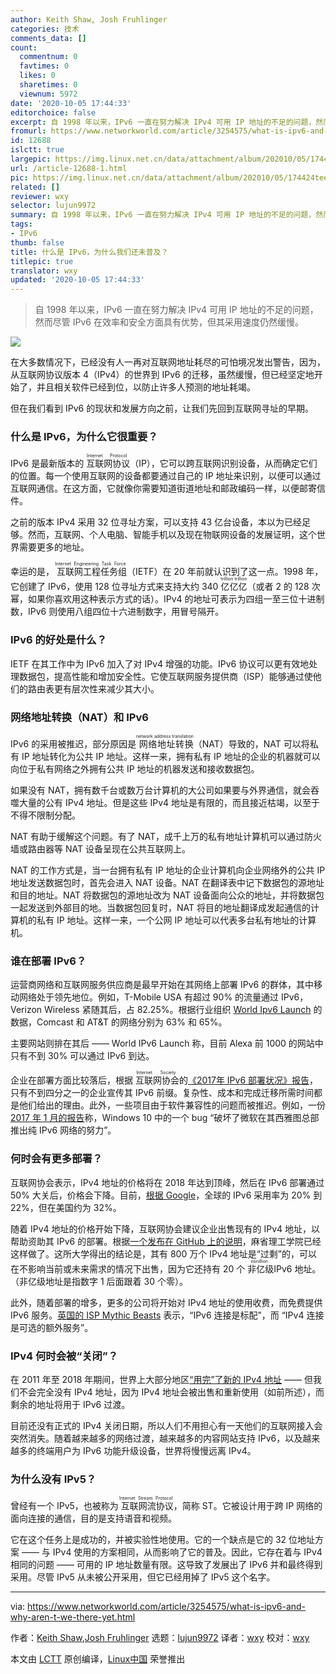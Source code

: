 ```yaml
---
author: Keith Shaw, Josh Fruhlinger
categories: 技术
comments_data: []
count:
  commentnum: 0
  favtimes: 0
  likes: 0
  sharetimes: 0
  viewnum: 5972
date: '2020-10-05 17:44:33'
editorchoice: false
excerpt: 自 1998 年以来，IPv6 一直在努力解决 IPv4 可用 IP 地址的不足的问题，然而尽管 IPv6 在效率和安全方面具有优势，但其采用速度仍然缓慢。
fromurl: https://www.networkworld.com/article/3254575/what-is-ipv6-and-why-aren-t-we-there-yet.html
id: 12688
islctt: true
largepic: https://img.linux.net.cn/data/attachment/album/202010/05/174424teevv5ep7ee8lslh.jpg
url: /article-12688-1.html
pic: https://img.linux.net.cn/data/attachment/album/202010/05/174424teevv5ep7ee8lslh.jpg.thumb.jpg
related: []
reviewer: wxy
selector: lujun9972
summary: 自 1998 年以来，IPv6 一直在努力解决 IPv4 可用 IP 地址的不足的问题，然而尽管 IPv6 在效率和安全方面具有优势，但其采用速度仍然缓慢。
tags:
- IPv6
thumb: false
title: 什么是 IPv6，为什么我们还未普及？
titlepic: true
translator: wxy
updated: '2020-10-05 17:44:33'
---
```



> 
> 自 1998 年以来，IPv6 一直在努力解决 IPv4 可用 IP 地址的不足的问题，然而尽管 IPv6 在效率和安全方面具有优势，但其采用速度仍然缓慢。
> 
> 
> 


![](/data/attachment/album/202010/05/174424teevv5ep7ee8lslh.jpg)


在大多数情况下，已经没有人一再对互联网地址耗尽的可怕境况发出警告，因为，从互联网协议版本 4（IPv4）的世界到 IPv6 的迁移，虽然缓慢，但已经坚定地开始了，并且相关软件已经到位，以防止许多人预测的地址耗竭。


但在我们看到 IPv6 的现状和发展方向之前，让我们先回到互联网寻址的早期。


### 什么是 IPv6，为什么它很重要？


IPv6 是最新版本的<ruby> 互联网协议 <rt>  Internet Protocol </rt></ruby>（IP），它可以跨互联网识别设备，从而确定它们的位置。每一个使用互联网的设备都要通过自己的 IP 地址来识别，以便可以通过互联网通信。在这方面，它就像你需要知道街道地址和邮政编码一样，以便邮寄信件。


之前的版本 IPv4 采用 32 位寻址方案，可以支持 43 亿台设备，本以为已经足够。然而，互联网、个人电脑、智能手机以及现在物联网设备的发展证明，这个世界需要更多的地址。


幸运的是，<ruby> 互联网工程任务组 <rt>  Internet Engineering Task Force </rt></ruby>（IETF）在 20 年前就认识到了这一点。1998 年，它创建了 IPv6，使用 128 位寻址方式来支持大约 340 <ruby> 亿亿亿 <rt>  trillion trillion </rt></ruby>（或者 2 的 128 次幂，如果你喜欢用这种表示方式的话）。IPv4 的地址可表示为四组一至三位十进制数，IPv6 则使用八组四位十六进制数字，用冒号隔开。


### IPv6 的好处是什么？


IETF 在其工作中为 IPv6 加入了对 IPv4 增强的功能。IPv6 协议可以更有效地处理数据包，提高性能和增加安全性。它使互联网服务提供商（ISP）能够通过使他们的路由表更有层次性来减少其大小。


### 网络地址转换（NAT）和 IPv6


IPv6 的采用被推迟，部分原因是<ruby> 网络地址转换 <rt>  network address translation </rt></ruby>（NAT）导致的，NAT 可以将私有 IP 地址转化为公共 IP 地址。这样一来，拥有私有 IP 地址的企业的机器就可以向位于私有网络之外拥有公共 IP 地址的机器发送和接收数据包。


如果没有 NAT，拥有数千台或数万台计算机的大公司如果要与外界通信，就会吞噬大量的公有 IPv4 地址。但是这些 IPv4 地址是有限的，而且接近枯竭，以至于不得不限制分配。


NAT 有助于缓解这个问题。有了 NAT，成千上万的私有地址计算机可以通过防火墙或路由器等 NAT 设备呈现在公共互联网上。


NAT 的工作方式是，当一台拥有私有 IP 地址的企业计算机向企业网络外的公共 IP 地址发送数据包时，首先会进入 NAT 设备。NAT 在翻译表中记下数据包的源地址和目的地址。NAT 将数据包的源地址改为 NAT 设备面向公众的地址，并将数据包一起发送到外部目的地。当数据包回复时，NAT 将目的地址翻译成发起通信的计算机的私有 IP 地址。这样一来，一个公网 IP 地址可以代表多台私有地址的计算机。


### 谁在部署 IPv6？


运营商网络和互联网服务供应商是最早开始在其网络上部署 IPv6 的群体，其中移动网络处于领先地位。例如，T-Mobile USA 有超过 90% 的流量通过 IPv6，Verizon Wireless 紧随其后，占 82.25%。根据行业组织 [World Ipv6 Launch](http://www.worldipv6launch.org/measurements/) 的数据，Comcast 和 AT&T 的网络分别为 63% 和 65%。


主要网站则排在其后 —— World IPv6 Launch 称，目前 Alexa 前 1000 的网站中只有不到 30% 可以通过 IPv6 到达。


企业在部署方面比较落后，根据<ruby> 互联网协会 <rt>  Internet Society </rt></ruby>的[《2017年 IPv6 部署状况》报告](https://www.internetsociety.org/resources/doc/2017/state-of-ipv6-deployment-2017/)，只有不到四分之一的企业宣传其 IPv6 前缀。复杂性、成本和完成迁移所需时间都是他们给出的理由。此外，一些项目由于软件兼容性的问题而被推迟。例如，一份 [2017 年 1 月的报告](https://www.theregister.co.uk/2017/01/19/windows_10_bug_undercuts_ipv6_rollout/https://www.theregister.co.uk/2017/01/19/windows_10_bug_undercuts_ipv6_rollout/)称，Windows 10 中的一个 bug “破坏了微软在其西雅图总部推出纯 IPv6 网络的努力”。


### 何时会有更多部署？


互联网协会表示，IPv4 地址的价格将在 2018 年达到顶峰，然后在 IPv6 部署通过 50% 大关后，价格会下降。目前，[根据 Google](https://www.google.com/intl/en/ipv6/statistics.html)，全球的 IPv6 采用率为 20% 到 22%，但在美国约为 32%。


随着 IPv4 地址的价格开始下降，互联网协会建议企业出售现有的 IPv4 地址，以帮助资助其 IPv6 的部署。根据[一个发布在 GitHub 上的说明](https://gist.github.com/simonster/e22e50cd52b7dffcf5a4db2b8ea4cce0)，麻省理工学院已经这样做了。这所大学得出的结论是，其有 800 万个 IPv4 地址是“过剩”的，可以在不影响当前或未来需求的情况下出售，因为它还持有 20 个<ruby> 非亿级 <rt>  nonillion </rt></ruby> IPv6 地址。（非亿级地址是指数字 1 后面跟着 30 个零）。


此外，随着部署的增多，更多的公司将开始对 IPv4 地址的使用收费，而免费提供 IPv6 服务。[英国的 ISP Mythic Beasts](https://www.mythic-beasts.com/sales/ipv6) 表示，“IPv6 连接是标配”，而 “IPv4 连接是可选的额外服务”。


### IPv4 何时会被“关闭”？


在 2011 年至 2018 年期间，世界上大部分地区[“用完”了新的 IPv4 地址](https://ipv4.potaroo.net/) —— 但我们不会完全没有 IPv4 地址，因为 IPv4 地址会被出售和重新使用（如前所述），而剩余的地址将用于 IPv6 过渡。


目前还没有正式的 IPv4 关闭日期，所以人们不用担心有一天他们的互联网接入会突然消失。随着越来越多的网络过渡，越来越多的内容网站支持 IPv6，以及越来越多的终端用户为 IPv6 功能升级设备，世界将慢慢远离 IPv4。


### 为什么没有 IPv5？


曾经有一个 IPv5，也被称为<ruby> 互联网流协议 <rt>  Internet Stream Protocol </rt></ruby>，简称 ST。它被设计用于跨 IP 网络的面向连接的通信，目的是支持语音和视频。


它在这个任务上是成功的，并被实验性地使用。它的一个缺点是它的 32 位地址方案 —— 与 IPv4 使用的方案相同，从而影响了它的普及。因此，它存在着与 IPv4 相同的问题 —— 可用的 IP 地址数量有限。这导致了发展出了 IPv6 并和最终得到采用。尽管 IPv5 从未被公开采用，但它已经用掉了 IPv5 这个名字。




---


via: <https://www.networkworld.com/article/3254575/what-is-ipv6-and-why-aren-t-we-there-yet.html>


作者：[Keith Shaw](https://www.networkworld.com/author/Keith-Shaw/),[Josh Fruhlinger](https://www.networkworld.com/author/Josh-Fruhlinger/) 选题：[lujun9972](https://github.com/lujun9972) 译者：[wxy](https://github.com/wxy) 校对：[wxy](https://github.com/wxy)


本文由 [LCTT](https://github.com/LCTT/TranslateProject) 原创编译，[Linux中国](https://linux.cn/) 荣誉推出